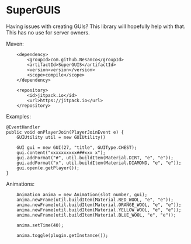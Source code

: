 # SuperGUIS
Having issues with creating GUIs? This library will hopefully help with that.
This has no use for server owners.

Maven:
        
        <dependency>
            <groupId>com.github.Nesanco</groupId>
            <artifactId>SuperGUIS</artifactId>
            <version>version</version>
            <scope>compile</scope>
        </dependency>
        
        <repository>
            <id>jitpack.io</id>
            <url>https://jitpack.io</url>
        </repository>
        
Examples:

    @EventHandler
    public void onPlayerJoin(PlayerJoinEvent e) {
        GUIUtility util = new GUIUtility()
    
        GUI gui = new GUI(27, "title", GUIType.CHEST);
        gui.content("xxxxxxxxxx###xxx x");
        gui.addFormat("#", util.buildItem(Material.DIRT, "e", "e"));
        gui.addFormat("x", util.buildItem(Material.DIAMOND, "e", "e"));
        gui.open(e.getPlayer());
    }
    
Animations:

        Animation anima = new Animation(slot number, gui);
        anima.newFrame(util.buildItem(Material.RED_WOOL, "e", "e"));
        anima.newFrame(util.buildItem(Material.ORANGE_WOOL, "e", "e"));
        anima.newFrame(util.buildItem(Material.YELLOW_WOOL, "e", "e"));
        anima.newFrame(util.buildItem(Material.BLUE_WOOL, "e", "e"));

        anima.setTime(40);

        anima.toggle(plugin.getInstance());
        
